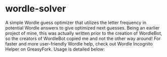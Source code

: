 # wordle-solver
A simple Wordle guess optimizer that utilizes the letter frequency in potential Wordle answers to give optimized next guesses. Being an earlier project of mine, this was actually written prior to the creation of WordleBot, so the creators of WordleBot copied me and not the other way around! For faster and more user-friendly Wordle help, check out Wordle Incognito Helper on GreasyFork. Usage is detailed below:
  
